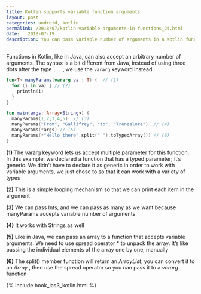 ```yaml
---
title: Kotlin supports variable function arguments
layout: post
categories: android, kotlin
permalink: /2018/07/kotlin-variable-arguments-in-functions_24.html 
date:   2018-07-19 
description: You can pass variable number of arguments in a Kotlin function. See how it's done
---
```


Functions in Kotlin, like in Java, can also accept an arbitrary number of arguments.  The syntax is a bit different from Java, instead of using three dots after the type `...` , we use the `vararg` keyword instead. 

```kotlin
fun<T> manyParams(vararg va : T) {  // (1)
  for (i in va) { // (2) 
    println(i)
  }
}

fun main(args: Array<String>) {
  manyParams(1,2,3,4,5)  // (3)
  manyParams("From", "Gallifrey", "to", "Trenzalore")  // (4) 
  manyParams(*args) // (5) 
  manyParams(*"Hello there".split(" ").toTypedArray()) // (6)
}
```

**(1)** The vararg keyword lets us accept multiple parameter for
this function. In this example, we declared a function that has a typed
parameter; it’s generic. We didn’t have to declare it as generic in order to
work with variable arguments, we just chose to so that it can work with a
variety of types

**(2)** This is a simple looping mechanism so that we can print each item in the argument

**(3)** We can pass Ints, and we can pass as many as we want because manyParams accepts variable number of arguments

**(4)** It works with Strings as well

**(5)** Like in Java, we can pass an array to a function that accepts variable arguments. We need to use spread operator * to unpack the array. It’s like passing the individual elements of the array one by one, manually

**(6)** The split() member function will return an *ArrayList*, you can convert it to an *Array* , then use the spread operator so you can pass it to a *vararg* function
 

{% include book_las3_kotlin.html %}